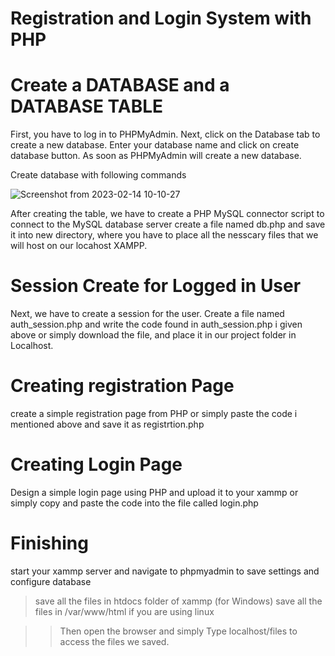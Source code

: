 # Registration and Login System with PHP

# Create a DATABASE and a DATABASE TABLE

First, you have to log in to PHPMyAdmin.
Next, click on the Database tab to create a new database.
Enter your database name and click on create database button.
As soon as PHPMyAdmin will create a new database.

Create database with following commands
 
![Screenshot from 2023-02-14 10-10-27](https://user-images.githubusercontent.com/121961009/218808553-765995af-d3a9-407a-b58e-db8faddb4c88.png)

After creating the table, we have to create a PHP MySQL connector script to connect to the MySQL database server
create a file named db.php and save it into new directory, where you have to place all the nesscary files that we will host on our locahost XAMPP.

# Session Create for Logged in User

Next, we have to create a session for the user. 
Create a file named auth_session.php and write the code found in auth_session.php i given above or simply download the file, and place it in our project folder in Localhost.

# Creating registration Page
  create a simple registration page from PHP or simply paste the code i mentioned above and save it as registrtion.php
  
# Creating Login Page
  Design a simple login page using PHP and upload it to your xammp or simply copy and paste the code into the file called login.php

# Finishing
 start your xammp server and navigate to phpmyadmin to save settings and configure database
 > save all the files in htdocs folder of xammp (for Windows)
 > save all the files in /var/www/html if you are using linux
 
 >> Then open the browser and simply Type localhost/files to access the files we saved.
 

